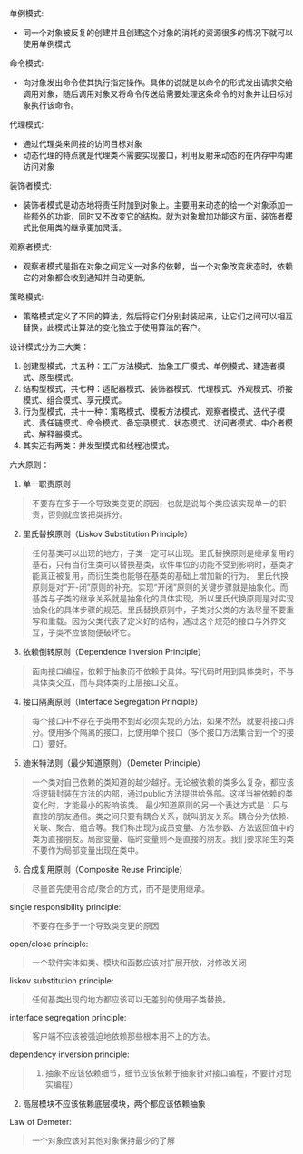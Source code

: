 单例模式:
  * 同一个对象被反复的创建并且创建这个对象的消耗的资源很多的情况下就可以使用单例模式

命令模式:
  * 向对象发出命令使其执行指定操作。具体的说就是以命令的形式发出请求交给调用对象，随后调用对象又将命令传送给需要处理这条命令的对象并让目标对象执行该命令。

代理模式:
  * 通过代理类来间接的访问目标对象
  * 动态代理的特点就是代理类不需要实现接口，利用反射来动态的在内存中构建访问对象

装饰者模式:
  * 装饰者模式是动态地将责任附加到对象上。主要用来动态的给一个对象添加一些额外的功能，同时又不改变它的结构。就为对象增加功能这方面，装饰者模式比使用类的继承更加灵活。

观察者模式:
  * 观察者模式是指在对象之间定义一对多的依赖，当一个对象改变状态时，依赖它的对象都会收到通知并自动更新。

策略模式:
  * 策略模式定义了不同的算法，然后将它们分别封装起来，让它们之间可以相互替换，此模式让算法的变化独立于使用算法的客户。


设计模式分为三大类：
1. 创建型模式，共五种：工厂方法模式、抽象工厂模式、单例模式、建造者模式、原型模式。
2. 结构型模式，共七种：适配器模式、装饰器模式、代理模式、外观模式、桥接模式、组合模式、享元模式。
3. 行为型模式，共十一种：策略模式、模板方法模式、观察者模式、迭代子模式、责任链模式、命令模式、备忘录模式、状态模式、访问者模式、中介者模式、解释器模式。
4. 其实还有两类：并发型模式和线程池模式。

六大原则：
1. 单一职责原则
> 不要存在多于一个导致类变更的原因，也就是说每个类应该实现单一的职责，否则就应该把类拆分。

2. 里氏替换原则（Liskov Substitution Principle）
> 任何基类可以出现的地方，子类一定可以出现。里氏替换原则是继承复用的基石，只有当衍生类可以替换基类，软件单位的功能不受到影响时，基类才能真正被复用，而衍生类也能够在基类的基础上增加新的行为。
里氏代换原则是对“开-闭”原则的补充。实现“开闭”原则的关键步骤就是抽象化。而基类与子类的继承关系就是抽象化的具体实现，所以里氏代换原则是对实现抽象化的具体步骤的规范。里氏替换原则中，子类对父类的方法尽量不要重写和重载。因为父类代表了定义好的结构，通过这个规范的接口与外界交互，子类不应该随便破坏它。

3. 依赖倒转原则（Dependence Inversion Principle）
> 面向接口编程，依赖于抽象而不依赖于具体。写代码时用到具体类时，不与具体类交互，而与具体类的上层接口交互。

4. 接口隔离原则（Interface Segregation Principle）
> 每个接口中不存在子类用不到却必须实现的方法，如果不然，就要将接口拆分。使用多个隔离的接口，比使用单个接口（多个接口方法集合到一个的接口）要好。

5. 迪米特法则（最少知道原则）（Demeter Principle）
> 一个类对自己依赖的类知道的越少越好。无论被依赖的类多么复杂，都应该将逻辑封装在方法的内部，通过public方法提供给外部。这样当被依赖的类变化时，才能最小的影响该类。
最少知道原则的另一个表达方式是：只与直接的朋友通信。类之间只要有耦合关系，就叫朋友关系。耦合分为依赖、关联、聚合、组合等。我们称出现为成员变量、方法参数、方法返回值中的类为直接朋友。局部变量、临时变量则不是直接的朋友。我们要求陌生的类不要作为局部变量出现在类中。

6. 合成复用原则（Composite Reuse Principle）
> 尽量首先使用合成/聚合的方式，而不是使用继承。


single responsibility principle:
>不要存在多于一个导致类变更的原因

open/close principle:
>一个软件实体如类、模块和函数应该对扩展开放，对修改关闭

liskov substitution principle:
>任何基类出现的地方都应该可以无差别的使用子类替换。

interface segregation principle:
>客户端不应该被强迫地依赖那些根本用不上的方法。

dependency inversion principle:
>1. 抽象不应该依赖细节，细节应该依赖于抽象针对接口编程，不要针对现实编程）
2. 高层模块不应该依赖底层模块，两个都应该依赖抽象

Law of Demeter:
>一个对象应该对其他对象保持最少的了解

